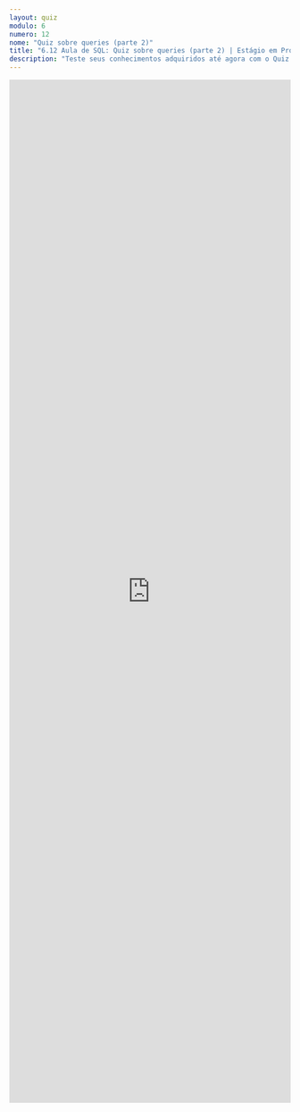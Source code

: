 ```yaml
---
layout: quiz
modulo: 6
numero: 12
nome: "Quiz sobre queries (parte 2)"
title: "6.12 Aula de SQL: Quiz sobre queries (parte 2) | Estágio em Programação"
description: "Teste seus conhecimentos adquiridos até agora com o Quiz sobre queries (parte 2)."
---
```


<iframe src="https://docs.google.com/forms/d/e/1FAIpQLSfwMzGjrmBKjtAcuf6U_psM8JbIb7tq2EbvU8nemnwFUHMzqw/viewform?embedded=true" width="100%" height="1833" frameborder="0" marginheight="0" marginwidth="0">Carregando…</iframe>
